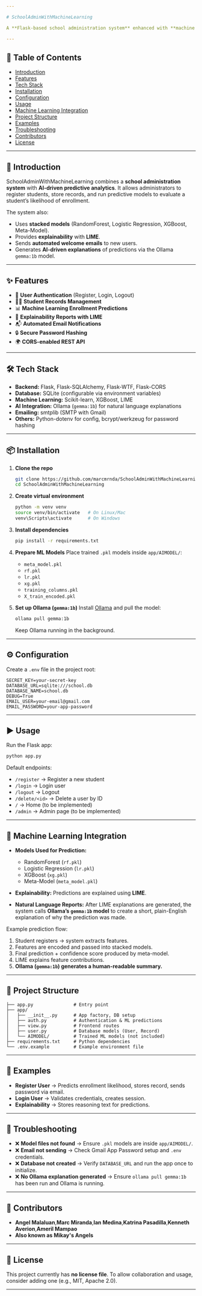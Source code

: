 ```yaml
---

# SchoolAdminWithMachineLearning

A **Flask-based school administration system** enhanced with **machine learning** to predict student enrollment likelihood. The system manages user registration, authentication, and student records, while integrating predictive analytics (using stacking models and LIME explainability) to provide insights into student enrollment decisions.

---
```


## 📑 Table of Contents

* [Introduction](#introduction)
* [Features](#features)
* [Tech Stack](#tech-stack)
* [Installation](#installation)
* [Configuration](#configuration)
* [Usage](#usage)
* [Machine Learning Integration](#machine-learning-integration)
* [Project Structure](#project-structure)
* [Examples](#examples)
* [Troubleshooting](#troubleshooting)
* [Contributors](#contributors)
* [License](#license)

---

## 🚀 Introduction

SchoolAdminWithMachineLearning combines a **school administration system** with **AI-driven predictive analytics**.
It allows administrators to register students, store records, and run predictive models to evaluate a student’s likelihood of enrollment.

The system also:

* Uses **stacked models** (RandomForest, Logistic Regression, XGBoost, Meta-Model).
* Provides **explainability** with **LIME**.
* Sends **automated welcome emails** to new users.
* Generates **AI-driven explanations** of predictions via the Ollama `gemma:1b` model.

---

## ✨ Features

* 🔐 **User Authentication** (Register, Login, Logout)
* 🧑‍🎓 **Student Records Management**
* 📊 **Machine Learning Enrollment Predictions**
* 🧾 **Explainability Reports with LIME**
* 📬 **Automated Email Notifications**
* 🔒 **Secure Password Hashing**
* 🌍 **CORS-enabled REST API**

---

## 🛠 Tech Stack

* **Backend:** Flask, Flask-SQLAlchemy, Flask-WTF, Flask-CORS
* **Database:** SQLite (configurable via environment variables)
* **Machine Learning:** Scikit-learn, XGBoost, LIME
* **AI Integration:** Ollama (`gemma:1b`) for natural language explanations
* **Emailing:** smtplib (SMTP with Gmail)
* **Others:** Python-dotenv for config, bcrypt/werkzeug for password hashing

---

## 📦 Installation

1. **Clone the repo**

   ```bash
   git clone https://github.com/marcmrnda/SchoolAdminWithMachineLearning.git
   cd SchoolAdminWithMachineLearning
   ```

2. **Create virtual environment**

   ```bash
   python -m venv venv
   source venv/bin/activate   # On Linux/Mac
   venv\Scripts\activate      # On Windows
   ```

3. **Install dependencies**

   ```bash
   pip install -r requirements.txt
   ```

4. **Prepare ML Models**
   Place trained `.pkl` models inside `app/AIMODEL/`:

   * `meta_model.pkl`
   * `rf.pkl`
   * `lr.pkl`
   * `xg.pkl`
   * `training_columns.pkl`
   * `X_train_encoded.pkl`

5. **Set up Ollama (`gemma:1b`)**
   Install [Ollama](https://ollama.ai) and pull the model:

   ```bash
   ollama pull gemma:1b
   ```

   Keep Ollama running in the background.

---

## ⚙️ Configuration

Create a `.env` file in the project root:

```env
SECRET_KEY=your-secret-key
DATABASE_URL=sqlite:///school.db
DATABASE_NAME=school.db
DEBUG=True
EMAIL_USER=your-email@gmail.com
EMAIL_PASSWORD=your-app-password
```

---

## ▶️ Usage

Run the Flask app:

```bash
python app.py
```

Default endpoints:

* `/register` → Register a new student
* `/login` → Login user
* `/logout` → Logout
* `/delete/<id>` → Delete a user by ID
* `/` → Home (to be implemented)
* `/admin` → Admin page (to be implemented)

---

## 🤖 Machine Learning Integration

* **Models Used for Prediction:**

  * RandomForest (`rf.pkl`)
  * Logistic Regression (`lr.pkl`)
  * XGBoost (`xg.pkl`)
  * Meta-Model (`meta_model.pkl`)
* **Explainability:** Predictions are explained using **LIME**.
* **Natural Language Reports:**
  After LIME explanations are generated, the system calls **Ollama’s `gemma:1b` model** to create a short, plain-English explanation of why the prediction was made.

Example prediction flow:

1. Student registers → system extracts features.
2. Features are encoded and passed into stacked models.
3. Final prediction + confidence score produced by meta-model.
4. LIME explains feature contributions.
5. **Ollama (`gemma:1b`) generates a human-readable summary.**

---

## 📂 Project Structure

```
├── app.py               # Entry point
├── app/
│   ├── __init__.py      # App factory, DB setup
│   ├── auth.py          # Authentication & ML predictions
│   ├── view.py          # Frontend routes
│   ├── user.py          # Database models (User, Record)
│   └── AIMODEL/         # Trained ML models (not included)
├── requirements.txt     # Python dependencies
└── .env.example         # Example environment file
```

---

## 📖 Examples

* **Register User** → Predicts enrollment likelihood, stores record, sends password via email.
* **Login User** → Validates credentials, creates session.
* **Explainability** → Stores reasoning text for predictions.

---

## 🐛 Troubleshooting

* ❌ **Model files not found** → Ensure `.pkl` models are inside `app/AIMODEL/`.
* ❌ **Email not sending** → Check Gmail App Password setup and `.env` credentials.
* ❌ **Database not created** → Verify `DATABASE_URL` and run the app once to initialize.
* ❌ **No Ollama explanation generated** → Ensure `ollama pull gemma:1b` has been run and Ollama is running.

---

## 👥 Contributors

* **Angel Malaluan**,**Marc Miranda**,**Ian Medina**,**Katrina Pasadilla**,**Kenneth Averion**,**Ameril Mampao**
* **Also known as **Mikay's Angels****

---

## 📜 License

This project currently has **no license file**.
To allow collaboration and usage, consider adding one (e.g., MIT, Apache 2.0).

---
